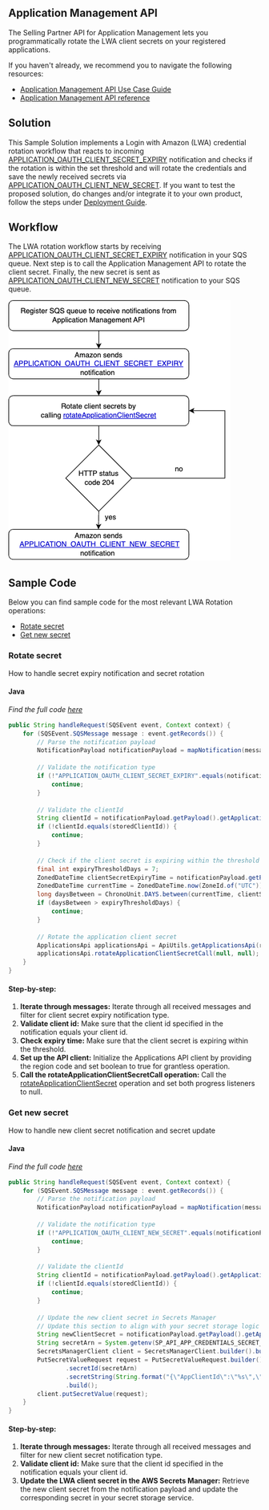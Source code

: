 ## Application Management API
The Selling Partner API for Application Management lets you programmatically rotate the LWA client secrets on your registered applications.

If you haven't already, we recommend you to navigate the following resources:
* [Application Management API Use Case Guide](https://developer-docs.amazon.com/sp-api/docs/application-management-api-v2023-11-30-use-case-guide)
* [Application Management API reference](https://developer-docs.amazon.com/sp-api/docs/application-management-api-v2023-11-30-reference)

## Solution
This Sample Solution implements a Login with Amazon (LWA) credential rotation workflow that reacts to incoming [APPLICATION_OAUTH_CLIENT_SECRET_EXPIRY](https://developer-docs.amazon.com/sp-api/docs/application-management-api-v2023-11-30-use-case-guide#step-2-register-your-sqs-queue-to-receive-expiring-credential-notifications) notification and checks if the rotation is within the set threshold and will rotate the credentials and save the newly received secrets via [APPLICATION_OAUTH_CLIENT_NEW_SECRET](https://developer-docs.amazon.com/sp-api/docs/application-management-api-v2023-11-30-use-case-guide#step-3-get-the-latest-client-secret-from-your-sqs-queue).
If you want to test the proposed solution, do changes and/or integrate it to your own product, follow the steps under [Deployment Guide](docs/DEPLOYMENT.md).

## Workflow
The LWA rotation workflow starts by receiving [APPLICATION_OAUTH_CLIENT_SECRET_EXPIRY](https://developer-docs.amazon.com/sp-api/docs/application-management-api-v2023-11-30-use-case-guide#step-2-register-your-sqs-queue-to-receive-expiring-credential-notifications) notification in your SQS queue. Next step is to call the Application Management API to rotate the client secret. Finally, the new secret is sent as [APPLICATION_OAUTH_CLIENT_NEW_SECRET](https://developer-docs.amazon.com/sp-api/docs/application-management-api-v2023-11-30-use-case-guide#step-3-get-the-latest-client-secret-from-your-sqs-queue) notification to your SQS queue.

![LWA Rotation Workflow](docs/images/lwa-rotation-workflow.png)

## Sample Code
Below you can find sample code for the most relevant LWA Rotation operations:
* [Rotate secret](#rotate-secret)
* [Get new secret](#get-new-secret)

### Rotate secret
How to handle secret expiry notification and secret rotation

#### Java
*Find the full code [here](https://github.com/amzn/selling-partner-api-samples/blob/main/use-cases/lwa-rotation/code/java/src/main/java/lambda/RotateSecretsHandler.java)*
```java
public String handleRequest(SQSEvent event, Context context) {
    for (SQSEvent.SQSMessage message : event.getRecords()) {
        // Parse the notification payload
        NotificationPayload notificationPayload = mapNotification(message.getBody());

        // Validate the notification type
        if (!"APPLICATION_OAUTH_CLIENT_SECRET_EXPIRY".equals(notificationPayload.getNotificationType())) {
            continue;
        }

        // Validate the clientId
        String clientId = notificationPayload.getPayload().getApplicationOAuthClientSecretExpiry().getClientId();
        if (!clientId.equals(storedClientId)) {
            continue;
        }

        // Check if the client secret is expiring within the threshold
        final int expiryThresholdDays = 7;
        ZonedDateTime clientSecretExpiryTime = notificationPayload.getPayload().getApplicationOAuthClientSecretExpiry().getClientSecretExpiryTime().atZoneSameInstant(ZoneId.of("UTC"));
        ZonedDateTime currentTime = ZonedDateTime.now(ZoneId.of("UTC"));
        long daysBetween = ChronoUnit.DAYS.between(currentTime, clientSecretExpiryTime);
        if (daysBetween > expiryThresholdDays) {
            continue;
        }

        // Rotate the application client secret
        ApplicationsApi applicationsApi = ApiUtils.getApplicationsApi(regionCode, true);
        applicationsApi.rotateApplicationClientSecretCall(null, null);
    }
}
```

#### Step-by-step:
1. **Iterate through messages:** Iterate through all received messages and filter for client secret expiry notification type.
2. **Validate client id:** Make sure that the client id specified in the notification equals your client id.
3. **Check expiry time:** Make sure that the client secret is expiring within the threshold.
4. **Set up the API client:** Initialize the Applications API client by providing the region code and set boolean to true for grantless operation.
5. **Call the rotateApplicationClientSecretCall operation:** Call the [rotateApplicationClientSecret](https://developer-docs.amazon.com/sp-api/docs/application-management-api-v2023-11-30-reference#rotateapplicationclientsecret) operation and set both progress listeners to null.

### Get new secret
How to handle new client secret notification and secret update

#### Java
*Find the full code [here](https://github.com/amzn/selling-partner-api-samples/blob/main/use-cases/lwa-rotation/code/java/src/main/java/lambda/UpdateSecretsHandler.java)*
```java
public String handleRequest(SQSEvent event, Context context) {
    for (SQSEvent.SQSMessage message : event.getRecords()) {
        // Parse the notification payload
        NotificationPayload notificationPayload = mapNotification(message.getBody());

        // Validate the notification type
        if (!"APPLICATION_OAUTH_CLIENT_NEW_SECRET".equals(notificationPayload.getNotificationType())) {
            continue;
        }

        // Validate the clientId
        String clientId = notificationPayload.getPayload().getApplicationOAuthClientNewSecret().getClientId();
        if (!clientId.equals(storedClientId)) {
            continue;
        }

        // Update the new client secret in Secrets Manager
        // Update this section to align with your secret storage logic
        String newClientSecret = notificationPayload.getPayload().getApplicationOAuthClientNewSecret().getNewClientSecret();
        String secretArn = System.getenv(SP_API_APP_CREDENTIALS_SECRET_ARN_ENV_VARIABLE);
        SecretsManagerClient client = SecretsManagerClient.builder().build();
        PutSecretValueRequest request = PutSecretValueRequest.builder()
                .secretId(secretArn)
                .secretString(String.format("{\"AppClientId\":\"%s\",\"AppClientSecret\":\"%s\"}", clientId, newClientSecret))
                .build();
        client.putSecretValue(request);
    }
}
```

#### Step-by-step:
1. **Iterate through messages:** Iterate through all received messages and filter for new client secret notification type.
2. **Validate client id:** Make sure that the client id specified in the notification equals your client id.
3. **Update the LWA client secret in the AWS Secrets Manager:** Retrieve the new client secret from the notification payload and update the corresponding secret in your secret storage service.
